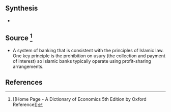 ## Synthesis
- 
## Source [^1]
- A system of banking that is consistent with the principles of Islamic law. One key principle is the prohibition on usury (the collection and payment of interest) so Islamic banks typically operate using profit-sharing arrangements.
## References

[^1]: [[Home Page - A Dictionary of Economics 5th Edition by Oxford Reference]]